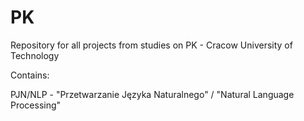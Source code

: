 # PK
Repository for all projects from studies on PK - Cracow University of Technology

Contains:

PJN/NLP - "Przetwarzanie Języka Naturalnego" / "Natural Language Processing"
